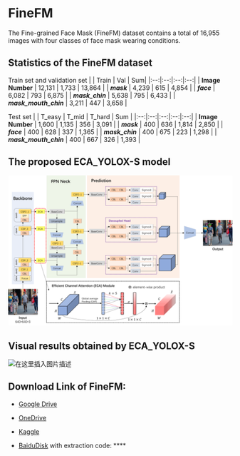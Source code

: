 
# FineFM
The Fine-grained Face Mask (FineFM) dataset contains a total of 16,955 images with four classes of face mask wearing conditions. 



## Statistics of the FineFM dataset
Train set and validation set
|  | Train | Val | Sum|
|:--:|:--:|:--:|:--:|
| **Image Number** | 12,131 | 1,733 | 13,864 |
| ***mask*** | 4,239 | 615 | 4,854 |
| ***face*** | 6,082 | 793 | 6,875 |
| ***mask_chin*** | 5,638 | 795 | 6,433 |
| ***mask_mouth_chin*** | 3,211 | 447 | 3,658 |

Test set
|  | T_easy | T_mid | T_hard | Sum |
|:--:|:--:|:--:|:--:|:--:|
| **Image Number** | 1,600 | 1,135 | 356 | 3,091 |
| ***mask*** | 400 | 636 | 1,814 | 2,850 |
| ***face*** | 400 | 628 | 337 | 1,365 |
| ***mask_chin*** | 400 | 675 | 223 | 1,298 |
| ***mask_mouth_chin*** | 400 | 667 | 326 | 1,393 |

## The proposed ECA_YOLOX-S model


![hadoop](https://github.com/HongliXiao/FineFM/blob/main/ECA-YOLOX-S.png?raw=true)



## Visual results obtained by ECA_YOLOX-S
![在这里插入图片描述](https://img-blog.csdnimg.cn/15b3ae14ddd440fd82a7ba7c0293c744.png)

## Download Link of FineFM:
- [Google Drive]()

- [OneDrive]()

- [Kaggle]()

- [BaiduDisk]() with extraction code: ****

